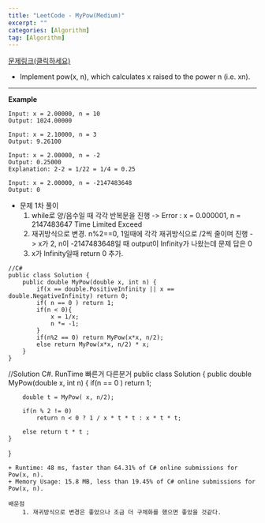 ```yaml
---
title: "LeetCode - MyPow(Medium)"
excerpt: ""
categories: [Algorithm]
tag: [Algorithm]
---
```

[문제링크(클릭하세요)](https://leetcode.com/problems/powx-n/submissions/)
+ Implement pow(x, n), which calculates x raised to the power n (i.e. xn).
---
**Example**

```
Input: x = 2.00000, n = 10
Output: 1024.00000

Input: x = 2.10000, n = 3
Output: 9.26100

Input: x = 2.00000, n = -2
Output: 0.25000
Explanation: 2-2 = 1/22 = 1/4 = 0.25

Input: x = 2.00000, n = -2147483648
Output: 0
```

+ 문제 1차 풀이
  1. while로 양/음수일 때 각각 반복문을 진행 -> Error : x = 0.000001, n = 2147483647  Time Limited Exceed
  2. 재귀방식으로 변경. n%2==0, 1일때에 각각 재귀방식으로 /2씩 줄이며 진행 ->  x가 2, n이 -2147483648일 때  output이 Infinity가 나왔는데 문제 답은 0
  3. x가 Infinity일때 return 0 추가.


```
//C#
public class Solution {
    public double MyPow(double x, int n) {
        if(x == double.PositiveInfinity || x == double.NegativeInfinity) return 0;
        if( n == 0 ) return 1;
        if(n < 0){
            x = 1/x;
            n *= -1;
        }
        if(n%2 == 0) return MyPow(x*x, n/2);
        else return MyPow(x*x, n/2) * x;
    }
}
```
//Solution C#. RunTime 빠른거 다른분거
public class Solution {
    public double MyPow(double x, int n) {
        if(n == 0 )
            return 1; 
        
        double t = MyPow( x, n/2); 
        
        if(n % 2 != 0) 
            return n < 0 ? 1 / x * t * t : x * t * t; 
        
        else return t * t ; 
    }
}
```
+ Runtime: 48 ms, faster than 64.31% of C# online submissions for Pow(x, n).
+ Memory Usage: 15.8 MB, less than 19.45% of C# online submissions for Pow(x, n).

배운점
	1. 재귀방식으로 변경은 좋았으나 조금 더 구체화를 했으면 좋았을 것같다.